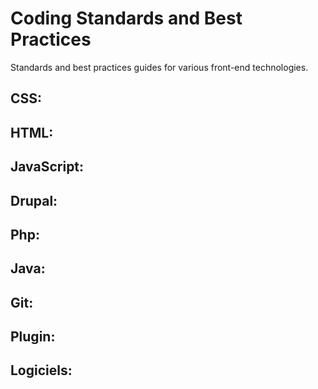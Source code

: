 # Coding Standards and Best Practices

Standards and best practices guides for various front-end technologies.

## CSS:

## HTML:

## JavaScript:

## Drupal:

## Php:

## Java:

## Git:

## Plugin:

## Logiciels:


